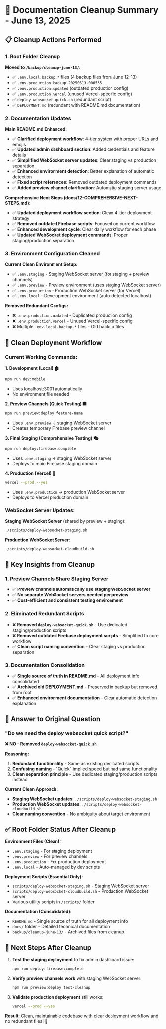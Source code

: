 # 🧹 Documentation Cleanup Summary - June 13, 2025

## 📋 **Cleanup Actions Performed**

### **1. Root Folder Cleanup**
**Moved to `/backup/cleanup-june-13/`:**
- ✅ `.env.local.backup.*` files (4 backup files from June 12-13)
- ✅ `.env.production.backup.20250613-000535`
- ✅ `.env.production.updated` (outdated production config)
- ✅ `.env.production.vercel` (unused Vercel-specific config)
- ✅ `deploy-websocket-quick.sh` (redundant script)
- ✅ `DEPLOYMENT.md` (redundant with README.md documentation)

### **2. Documentation Updates**

**Main README.md Enhanced:**
- ✅ **Clarified deployment workflow**: 4-tier system with proper URLs and emojis
- ✅ **Updated admin dashboard section**: Added credentials and feature details
- ✅ **Simplified WebSocket server updates**: Clear staging vs production separation
- ✅ **Enhanced environment detection**: Better explanation of automatic detection
- ✅ **Fixed script references**: Removed outdated deployment commands
- ✅ **Added preview channel clarification**: Automatic staging server usage

**Comprehensive Next Steps (docs/12-COMPREHENSIVE-NEXT-STEPS.md):**
- ✅ **Updated deployment workflow section**: Clean 4-tier deployment strategy
- ✅ **Removed outdated Firebase scripts**: Focused on current workflow
- ✅ **Enhanced development cycle**: Clear daily workflow for each phase
- ✅ **Updated WebSocket deployment commands**: Proper staging/production separation

### **3. Environment Configuration Cleaned**

**Current Clean Environment Setup:**
- ✅ `.env.staging` - Staging WebSocket server (for staging + preview channels)
- ✅ `.env.preview` - Preview environment (uses staging WebSocket server)
- ✅ `.env.production` - Production WebSocket server (for Vercel)
- ✅ `.env.local` - Development environment (auto-detected localhost)

**Removed Redundant Configs:**
- ❌ `.env.production.updated` - Duplicated production config
- ❌ `.env.production.vercel` - Unused Vercel-specific config
- ❌ Multiple `.env.local.backup.*` files - Old backup files

## 🚀 **Clean Deployment Workflow**

### **Current Working Commands:**

**1. Development (Local) 🏠**
```bash
npm run dev:mobile
```
- Uses localhost:3001 automatically
- No environment file needed

**2. Preview Channels (Quick Testing) 🎆**
```bash
npm run preview:deploy feature-name
```
- Uses `.env.preview` → staging WebSocket server
- Creates temporary Firebase preview channel

**3. Final Staging (Comprehensive Testing) 🎭**
```bash
npm run deploy:firebase:complete
```
- Uses `.env.staging` → staging WebSocket server
- Deploys to main Firebase staging domain

**4. Production (Vercel) 🚀**
```bash
vercel --prod --yes
```
- Uses `.env.production` → production WebSocket server
- Deploys to Vercel production domain

### **WebSocket Server Updates:**

**Staging WebSocket Server** (shared by preview + staging):
```bash
./scripts/deploy-websocket-staging.sh
```

**Production WebSocket Server**:
```bash
./scripts/deploy-websocket-cloudbuild.sh
```

## 🧠 **Key Insights from Cleanup**

### **1. Preview Channels Share Staging Server**
- ✅ **Preview channels automatically use staging WebSocket server**
- ✅ **No separate WebSocket servers needed per preview**
- ✅ **Cost-efficient and consistent testing environment**

### **2. Eliminated Redundant Scripts**
- ❌ **Removed `deploy-websocket-quick.sh`** - Use dedicated staging/production scripts
- ❌ **Removed outdated Firebase deployment scripts** - Simplified to core workflow
- ✅ **Clean script naming convention** - Clear staging vs production separation

### **3. Documentation Consolidation**
- ✅ **Single source of truth in README.md** - All deployment info consolidated
- ✅ **Archived old DEPLOYMENT.md** - Preserved in backup but removed from root
- ✅ **Enhanced environment documentation** - Clear automatic detection explanation

## 🎯 **Answer to Original Question**

### **"Do we need the deploy websocket quick script?"**

**❌ NO - Removed `deploy-websocket-quick.sh`**

**Reasoning:**
1. **Redundant functionality** - Same as existing dedicated scripts
2. **Confusing naming** - "Quick" implied speed but had same functionality
3. **Clean separation principle** - Use dedicated staging/production scripts instead

**Current Clean Approach:**
- **Staging WebSocket updates**: `./scripts/deploy-websocket-staging.sh`
- **Production WebSocket updates**: `./scripts/deploy-websocket-cloudbuild.sh`
- **Clear naming convention** - No ambiguity about target environment

## ✅ **Root Folder Status After Cleanup**

**Environment Files (Clean):**
- `.env.staging` - For staging deployment
- `.env.preview` - For preview channels
- `.env.production` - For production deployment
- `.env.local` - Auto-managed by dev scripts

**Deployment Scripts (Essential Only):**
- `scripts/deploy-websocket-staging.sh` - Staging WebSocket server
- `scripts/deploy-websocket-cloudbuild.sh` - Production WebSocket server
- Various utility scripts in `/scripts/` folder

**Documentation (Consolidated):**
- `README.md` - Single source of truth for all deployment info
- `docs/` folder - Detailed technical documentation
- `backup/cleanup-june-13/` - Archived files from cleanup

## 🎪 **Next Steps After Cleanup**

1. **Test the staging deployment** to fix admin dashboard issue:
   ```bash
   npm run deploy:firebase:complete
   ```

2. **Verify preview channels work** with staging WebSocket server:
   ```bash
   npm run preview:deploy test-cleanup
   ```

3. **Validate production deployment** still works:
   ```bash
   vercel --prod --yes
   ```

**Result**: Clean, maintainable codebase with clear deployment workflow and no redundant files! 🎉
